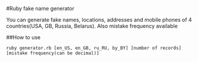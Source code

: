 #Ruby fake name generator

You can generate fake names, locations, addresses and mobile phones of 4 countries(USA, GB, Russia, Belarus).
Also mistake frequency available

##How to use
```
ruby generator.rb [en_US, en_GB, ru_RU, by_BY] [number of records] [mistake frequency(can be decimal)]
```
